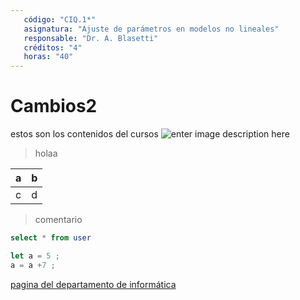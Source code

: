 ```yaml
---
   código: "CIQ.1*"
   asignatura: "Ajuste de parámetros en modelos no lineales"
   responsable: "Dr. A. Blasetti"
   créditos: "4"
   horas: "40"
---
```

# Cambios2
estos son los contenidos del cursos
![enter image description here](https://i1.wp.com/diariocronica.com.ar/wp-content/uploads/2018/11/borrador-autom%C3%A1tico-133.jpg?fit=1200,800&ssl=1)

> holaa

| a | b |
|---|---|
| c | d |

> comentario



```sql
select * from user
```

```javascript
let a = 5 ;
a = a +7 ;
```
[pagina del departamento de informática](http://www.dinfo.ing.unp.edu.ar)
<!--stackedit_data:
eyJoaXN0b3J5IjpbMTc4MDc2MzIzNCwtODAxNDE3NDE0LC0xNz
AwNjMzMzExLC04MDE0MTc0MTQsLTIxMzI0NDUxNTgsMjgwODYx
Mzg4LC0xNjc3MDAwNDYzLC03OTE3NTI2NzksLTExNzUwMTk0MD
gsLTEwNjU2MzcyMTYsLTE1ODk2NTAyNzUsNDA0NjE4Mzk5LDEx
ODM5MjEyMzQsLTg5MDA4OTUzMywzOTk5ODQ1MzQsNDQ0MjY4Nz
I4LDExMDkwMzM1MjYsLTk4MzM3ODk5NCwtMzUwOTI3OTU0LDE5
NjExMTE3MzVdfQ==
-->